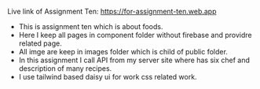 Live link of Assignment Ten: https://for-assignment-ten.web.app
+ This is assignment ten which is about foods.
+ Here I keep all pages in component folder without firebase and providre related page.
+ All imge are keep in images folder which is child of public folder.
+ In this assignment I call API from my server site where has six chef and description of many recipes.
+ I use tailwind based daisy ui for work css related work.